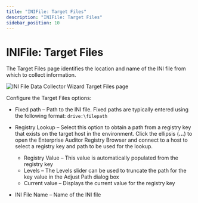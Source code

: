 ```yaml
---
title: "INIFile: Target Files"
description: "INIFile: Target Files"
sidebar_position: 10
---
```


# INIFile: Target Files

The Target Files page identifies the location and name of the INI file from which to collect
information.

![INI File Data Collector Wizard Target Files page](/img/product_docs/accessanalyzer/11.6/admin/datacollector/inifile/targetfiles.webp)

Configure the Target Files options:

- Fixed path – Path to the INI file. Fixed paths are typically entered using the following format:
  `drive:\filepath`
- Registry Lookup – Select this option to obtain a path from a registry key that exists on the
  target host in the environment. Click the ellipsis (**…**) to open the Enterprise Auditor Registry
  Browser and connect to a host to select a registry key and path to be used for the lookup.

    - Registry Value – This value is automatically populated from the registry key
    - Levels – The Levels slider can be used to truncate the path for the key value in the Adjust
      Path dialog box
    - Current value – Displays the current value for the registry key

- INI File Name – Name of the INI file
